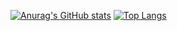 [![Anurag's GitHub stats](https://github-readme-stats.vercel.app/api?username=mihaid-b&count_private=true&show_icons=true&theme=buefy&include_all_commits=true)](https://github.com/anuraghazra/github-readme-stats)
[![Top Langs](https://github-readme-stats.vercel.app/api/top-langs/?username=mihaid-b&langs_count=8&layout=compact&theme=buefy)](https://github.com/anuraghazra/github-readme-stats)

